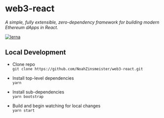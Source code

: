 # web3-react

*A simple, fully extensible, zero-dependency framework for building modern Ethereum dApps in React.*

[![lerna](https://img.shields.io/badge/maintained%20with-lerna-cc00ff.svg)](https://lerna.js.org/)

## Local Development

* Clone repo\
`git clone https://github.com/NoahZinsmeister/web3-react.git`

* Install top-level dependencies\
`yarn`

* Install sub-dependencies\
`yarn bootstrap`

* Build and begin watching for local changes\
`yarn start`